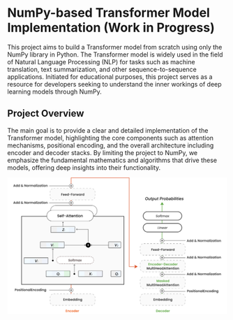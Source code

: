 # NumPy-based Transformer Model Implementation (Work in Progress)

This project aims to build a Transformer model from scratch using only the NumPy library in Python. The Transformer model is widely used in the field of Natural Language Processing (NLP) for tasks such as machine translation, text summarization, and other sequence-to-sequence applications. Initiated for educational purposes, this project serves as a resource for developers seeking to understand the inner workings of deep learning models through NumPy.

## Project Overview

The main goal is to provide a clear and detailed implementation of the Transformer model, highlighting the core components such as attention mechanisms, positional encoding, and the overall architecture including encoder and decoder stacks. By limiting the project to NumPy, we emphasize the fundamental mathematics and algorithms that drive these models, offering deep insights into their functionality.<br/>


![Alt text](image/transformer.svg)
